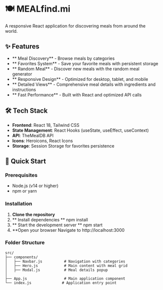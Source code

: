 # 🍽️ MEALfind.mi 

A responsive React application for discovering meals from around the world.

## ✨ Features

- ** Meal Discovery** - Browse meals by categories
- ** Favorites System** - Save your favorite meals with persistent storage
- ** Random Meal** - Discover new meals with the random meal generator
- ** Responsive Design** - Optimized for desktop, tablet, and mobile
- ** Detailed Views** - Comprehensive meal details with ingredients and instructions
- ** Fast Performance** - Built with React and optimized API calls

## 🛠️ Tech Stack

- **Frontend**: React 18, Tailwind CSS
- **State Management**: React Hooks (useState, useEffect, useContext)
- **API**: TheMealDB API
- **Icons**: Heroicons, React Icons
- **Storage**: Session Storage for favorites persistence

## 🚀 Quick Start

### Prerequisites
- Node.js (v14 or higher)
- npm or yarn

### Installation
1. **Clone the repository**
2. ** Install dependencies **
    npm install
3. ** Start the development server **
    npm start
4. **Open your browser
Navigate to http://localhost:3000

### Folder Structure
    src/
    ├── components/
    │   ├── Navbar.js          # Navigation with categories
    │   ├── Hero.js            # Main content with meal grid
    │   ├── Modal.js           # Meal details popup
    │   
    ├── App.js                 # Main application component
    └── index.js              # Application entry point


